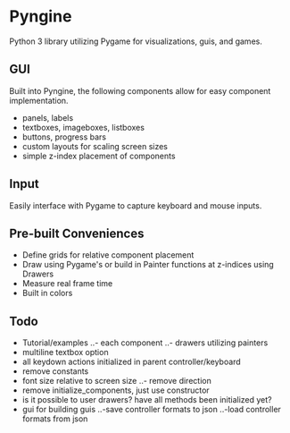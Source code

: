 # Pyngine
Python 3 library utilizing Pygame for visualizations, guis, and games.

## GUI
Built into Pyngine, the following components allow for easy component implementation.
- panels, labels
- textboxes, imageboxes, listboxes
- buttons, progress bars
- custom layouts for scaling screen sizes
- simple z-index placement of components

## Input
Easily interface with Pygame to capture keyboard and mouse inputs.

## Pre-built Conveniences
- Define grids for relative component placement
- Draw using Pygame's or build in Painter functions at z-indices using Drawers
- Measure real frame time
- Built in colors

## Todo
- Tutorial/examples
..- each component
..- drawers utilizing painters
- multiline textbox option
- all keydown actions initialized in parent controller/keyboard
- remove constants
- font size relative to screen size
..- remove direction
- remove initialize_components, just use constructor
- is it possible to user drawers? have all methods been initialized yet?
- gui for building guis
..-save controller formats to json
..-load controller formats from json

